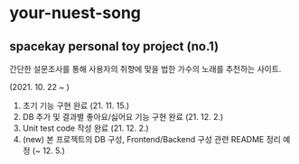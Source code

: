 # your-nuest-song

## spacekay personal toy project (no.1)

간단한 설문조사를 통해 사용자의 취향에 맞을 법한 가수의 노래를 추천하는 사이트.

(2021. 10. 22 ~ )

1. 초기 기능 구현 완료 (21. 11. 15.)
2. DB 추가 및 결과별 좋아요/싫어요 기능 구현 완료 (21. 12. 2.)
3. Unit test code 작성 완료 (21. 12. 2.)
4. (new) 본 프로젝트의 DB 구성, Frontend/Backend 구성 관련 README 정리 예정
   (~ 12. 5.)